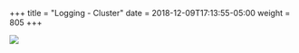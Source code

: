 +++
title = "Logging - Cluster"
date = 2018-12-09T17:13:55-05:00
weight = 805
+++

![](/louk8cnc-intro-k8s/images/kubernetes/logging-with-streaming-sidecar.png)
 
